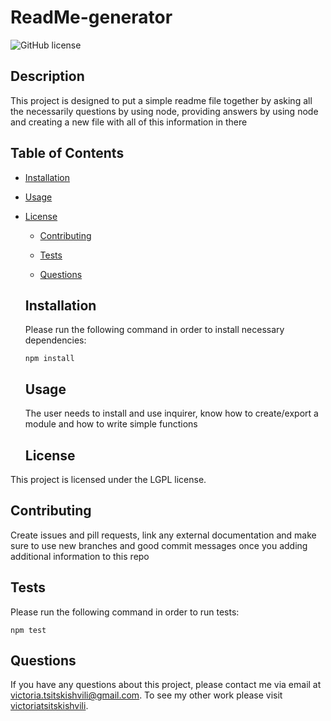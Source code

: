 # ReadMe-generator
  ![GitHub license](https://img.shields.io/badge/license-LGPL-blue.svg)

  ## Description
  
  This project is designed to put a simple readme file together by asking all the necessarily questions by using node, providing answers by using node and creating a new file with all of this information in there
  
  ## Table of Contents 
  
  * [Installation](#installation)
  
  * [Usage](#usage)
  
* [License](#license)

  * [Contributing](#contributing)
  
  * [Tests](#tests)
  
  * [Questions](#questions)
  
  ## Installation
  
  Please run the following command in order to install necessary dependencies:
  
  ```
  npm install
  ```
  
  ## Usage
  
  The user needs to install and use inquirer, know how to create/export a module and how to write simple functions
  
  ## License

This project is licensed under the LGPL license.
    
  ## Contributing
  
  Create issues and pill requests, link any external documentation and make sure to use new branches and good commit messages once you adding additional information to this repo
  
  ## Tests
  
  Please run the following command in order to run tests:
  
  ```
  npm test
  ```
  
  ## Questions
  
  If you have any questions about this project, please contact me via email at victoria.tsitskishvili@gmail.com. To see my other work please visit [victoriatsitskishvili](https://github.com/victoriatsitskishvili/).
  
  